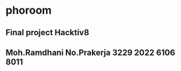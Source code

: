 # phoroom
Final project Hacktiv8 
-------------------------------
Moh.Ramdhani
No.Prakerja 3229 2022 6106 8011
---------------------------------

